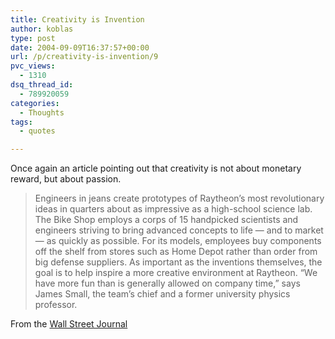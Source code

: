 ```yaml
---
title: Creativity is Invention
author: koblas
type: post
date: 2004-09-09T16:37:57+00:00
url: /p/creativity-is-invention/9
pvc_views:
  - 1310
dsq_thread_id:
  - 789920059
categories:
  - Thoughts
tags:
  - quotes

---
```

Once again an article pointing out that creativity is not about monetary reward, but about passion.

> Engineers in jeans create prototypes of Raytheon&#8217;s most revolutionary ideas in quarters about as impressive as a high-school science lab. The Bike Shop employs a corps of 15 handpicked scientists and engineers striving to bring advanced concepts to life &#8212; and to market &#8212; as quickly as possible. For its models, employees buy components off the shelf from stores such as Home Depot rather than order from big defense suppliers. As important as the inventions themselves, the goal is to help inspire a more creative environment at Raytheon. &#8220;We have more fun than is generally allowed on company time,&#8221; says James Small, the team&#8217;s chief and a former university physics professor.

From the [Wall Street Journal][1]

 [1]: http://www.wsj.com/
